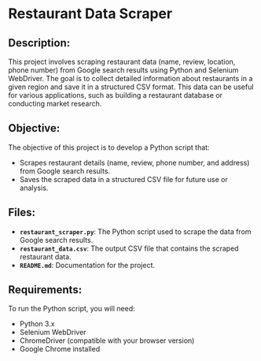 # Restaurant Data Scraper

## Description:
This project involves scraping restaurant data (name, review, location, phone number) from Google search results using Python and Selenium WebDriver. The goal is to collect detailed information about restaurants in a given region and save it in a structured CSV format. This data can be useful for various applications, such as building a restaurant database or conducting market research.

## Objective:
The objective of this project is to develop a Python script that:
- Scrapes restaurant details (name, review, phone number, and address) from Google search results.
- Saves the scraped data in a structured CSV file for future use or analysis.

## Files:
- **`restaurant_scraper.py`**: The Python script used to scrape the data from Google search results.
- **`restaurant_data.csv`**: The output CSV file that contains the scraped restaurant data.
- **`README.md`**: Documentation for the project.

## Requirements:
To run the Python script, you will need:
- Python 3.x
- Selenium WebDriver
- ChromeDriver (compatible with your browser version)
- Google Chrome installed

